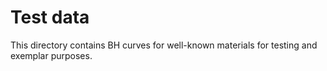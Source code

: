 # Test data

This directory contains BH curves for well-known materials for testing and exemplar purposes.
